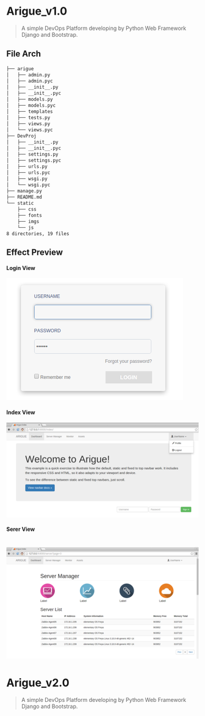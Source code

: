 
# Arigue_v1.0
> A simple DevOps Platform developing by Python Web Framework Django and Bootstrap.

## File Arch
```
├── arigue
│   ├── admin.py
│   ├── admin.pyc
│   ├── __init__.py
│   ├── __init__.pyc
│   ├── models.py
│   ├── models.pyc
│   ├── templates
│   ├── tests.py
│   ├── views.py
│   └── views.pyc
├── DevProj
│   ├── __init__.py
│   ├── __init__.pyc
│   ├── settings.py
│   ├── settings.pyc
│   ├── urls.py
│   ├── urls.pyc
│   ├── wsgi.py
│   └── wsgi.pyc
├── manage.py
├── README.md
└── static
    ├── css
    ├── fonts
    ├── imgs
    └── js
8 directories, 19 files
```
## Effect Preview
#### Login View
![image](https://raw.githubusercontent.com/Keleir/IMGDB/master/Arigue/Login.png "Login View")
#### Index View
![image](https://raw.githubusercontent.com/Keleir/IMGDB/master/Arigue/Index.png "Index View")
#### Serer View
![image](https://raw.githubusercontent.com/Keleir/IMGDB/master/Arigue/Server.png "Server View")
=======
# Arigue_v2.0
> A simple DevOps Platform developing by Python Web Framework Django and Bootstrap.

